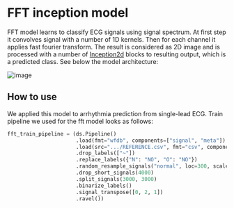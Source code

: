 # FFT inception model

FFT model learns to classify ECG signals using signal spectrum. At first step it convolves signal with a number of 1D kernels.
Then for each channel it applies fast fourier transform. 
The result is considered as 2D image and is processed with a number of [Inception2d]() blocks
to resulting output, which is a predicted class. See below the model architecture:

![image](https://github.com/analysiscenter/ecg/blob/unify_models/doc/fft_model.PNG)

## How to use
We applied this model to arrhythmia prediction from single-lead ECG. Train pipeline we used for the fft model looks as follows:
```python
fft_train_pipeline = (ds.Pipeline()
                      .load(fmt="wfdb", components=["signal", "meta"])
                      .load(src=".../REFERENCE.csv", fmt="csv", components="target")
                      .drop_labels(["~"])
                      .replace_labels({"N": "NO", "O": "NO"})
                      .random_resample_signals("normal", loc=300, scale=10)
                      .drop_short_signals(4000)
                      .split_signals(3000, 3000)
                      .binarize_labels()
                      .signal_transpose([0, 2, 1])
                      .ravel())
```